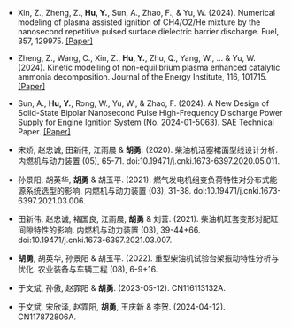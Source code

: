 - Xin, Z., Zheng, Z., <strong>Hu, Y.</strong>, Sun, A., Zhao, F., & Yu, W. (2024). Numerical modeling of plasma assisted ignition of CH4/O2/He mixture by the nanosecond repetitive pulsed surface dielectric barrier discharge. Fuel, 357, 129975. [[Paper]](https://doi.org/10.1016/j.fuel.2023.129975)

- Zheng, Z., Wang, C., Xin, Z., <strong>Hu, Y.</strong>, Zhu, Q., Yang, W., ... & Yu, W. (2024). Kinetic modelling of non-equilibrium plasma enhanced catalytic ammonia decomposition. Journal of the Energy Institute, 116, 101715. [[Paper]](https://doi.org/10.1016/j.joei.2024.101715)

- Sun, A., <strong>Hu, Y.</strong>, Rong, W., Yu, W., & Zhao, F. (2024). A New Design of Solid-State Bipolar Nanosecond Pulse High-Frequency Discharge Power Supply for Engine Ignition System (No. 2024-01-5063). SAE Technical Paper. [[Paper]](https://doi.org/10.4271/2024-01-5063)

- 宋娇, 赵忠诚, 田新伟, 江雨晨 &  <strong>胡勇</strong>. (2020). 柴油机活塞裙面型线设计分析. 内燃机与动力装置 (05), 65-71. doi:10.19471/j.cnki.1673-6397.2020.05.011.

- 孙景阳, 胡英华, <strong>胡勇</strong> &  胡玉平. (2021). 燃气发电机组变负荷特性对分布式能源系统选型的影响. 内燃机与动力装置 (03), 31-38. doi:10.19471/j.cnki.1673-6397.2021.03.006.

- 田新伟, 赵忠诚, 褚国良, 江雨晨, <strong>胡勇</strong> &  刘营. (2021). 柴油机缸套变形对配缸间隙特性的影响. 内燃机与动力装置 (03), 39-44+66. doi:10.19471/j.cnki.1673-6397.2021.03.007.

- <strong>胡勇</strong>, 胡英华, 孙景阳 &  胡玉平. (2022). 重型柴油机试验台架振动特性分析与优化. 农业装备与车辆工程 (08), 6-9+16.

- 于文斌, 孙傲, 赵霏阳 &  <strong>胡勇</strong>. (2023-05-12). CN116113132A.

- 于文斌, 宋欣泽, 赵霏阳, <strong>胡勇</strong>, 王庆新 &  李贺. (2024-04-12). CN117872806A.
